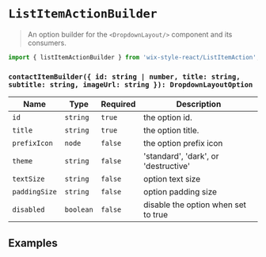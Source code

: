 # `ListItemActionBuilder`

> An option builder for the `<DropdownLayout/>` component and its consumers.

```js
import { listItemActionBuilder } from 'wix-style-react/ListItemAction';
```

### `contactItemBuilder({ id: string | number, title: string, subtitle: string, imageUrl: string }): DropdownLayoutOption`

| Name | Type | Required | Description |
| ---- | ---- | -------- | ----------- |
| `id` | `string` | `true` | the option id. |
| `title` | `string` | `true` | the option title. |
| `prefixIcon`| `node` | `false` | the option prefix icon |
| `theme` | `string` | `false` | 'standard', 'dark', or 'destructive'
| `textSize` | `string` | `false` | option text size
| `paddingSize` | `string` | `false` | option padding size
| `disabled` | `boolean` | `false` | disable the option when set to true |

## Examples
